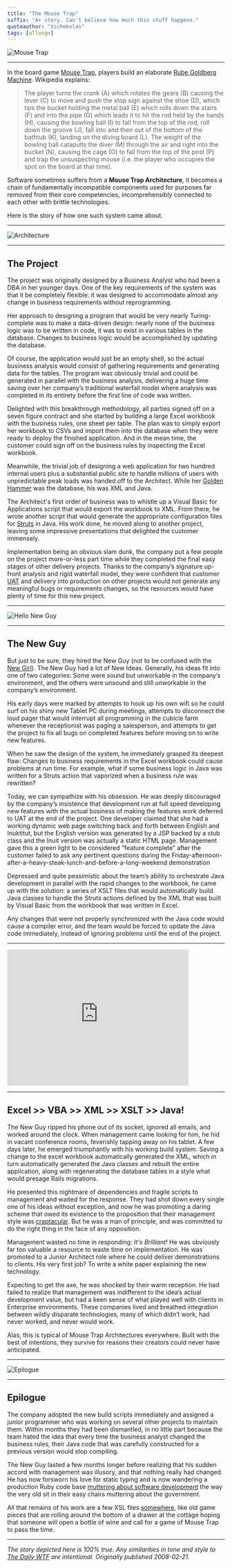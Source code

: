 ```yaml
---
title: "The Mouse Trap"
suffix: "A+ story. Can't believe how much this stuff happens."
quoteauthor: "Xichekolas"
tags: [allonge]
---
```


![Mouse Trap](/assets/mousetrap/mouse-trap.jpg)

---

In the board game [Mouse Trap], players build an elaborate [Rube Goldberg Machine](https://www.rubegoldberg.com/). Wikipedia explains:

> The player turns the crank (A) which rotates the gears (B) causing the lever (C) to move and push the stop sign against the shoe (D), which tips the bucket holding the metal ball (E) which rolls down the stairs (F) and into the pipe (G) which leads it to hit the rod held by the hands (H), causing the bowling ball (I) to fall from the top of the rod, roll down the groove (J), fall into and then out of the bottom of the bathtub (K), landing on the diving board (L). The weight of the bowling ball catapults the diver (M) through the air and right into the bucket (N), causing the cage (O) to fall from the top of the post (P) and trap the unsuspecting mouse (i.e. the player who occupies the spot on the board at that time).

[Mouse Trap]: https://en.wikipedia.org/wiki/Mouse_Trap_(board_game)

Software sometimes suffers from a **Mouse Trap Architecture**, it becomes a chain of fundamentally incompatible components used for purposes far removed from their core competencies, incomprehensibly connected to each other with brittle technologies.

Here is the story of how one such system came about.

---

![Architecture](/assets/mousetrap/architecture.jpeg)

---

## The Project

The project was originally designed by a Business Analyst who had been a DBA in her younger days. One of the key requirements of the system was that it be completely flexible: it was designed to accommodate almost any change in business requirements without reprogramming.

Her approach to designing a program that would be very nearly Turing-complete was to make a data-driven design: nearly none of the business logic was to be written in code, it was to exist in various tables in the database. Changes to business logic would be accomplished by updating the database.

Of course, the application would just be an empty shell, so the actual business analysis would consist of gathering requirements and generating data for the tables. The program was obviously trivial and could be generated in parallel with the business analysis, delivering a huge time saving over her company’s traditional waterfall model where analysis was completed in its entirety before the first line of code was written.

Delighted with this breakthrough methodology, all parties signed off on a seven figure contract and she started by building a large Excel workbook with the business rules, one sheet per table. The plan was to simply export her workbook to CSVs and import them into the database when they were ready to deploy the finished application. And in the mean time, the customer could sign off on the business rules by inspecting the Excel workbook.

Meanwhile, the trivial job of designing a web application for two hundred internal users plus a substantial public site to handle millions of users with unpredictable peak loads was handed off to the Architect. While her [Golden Hammer] was the database, his was XML and Java.

The Architect's first order of business was to whistle up a Visual Basic for Applications script that would export the workbook to XML. From there, he wrote another script that would generate the appropriate configuration files for [Struts](https://struts.apache.org/) in Java. His work done, he moved along to another project, leaving some impressive presentations that delighted the customer immensely.

[Golden Hammer]: https://en.wikipedia.org/wiki/Golden_hammer 'Law of the Instrument'

Implementation being an obvious slam dunk, the company put a few people on the project more-or-less part time while they completed the final easy stages of other delivery projects. Thanks to the company’s signature up-front analysis and rigid waterfall model, they were confident that customer [UAT] and delivery into production on other projects would not generate any meaningful bugs or requirements changes, so the resources would have plenty of time for this new project.

[UAT]: https://en.wikipedia.org/wiki/Acceptance_testing

---

![Hello New Guy](/assets/mousetrap/hello-new-guy.png)

---

## The New Guy

But just to be sure, they hired the New Guy (not to be confused with the [New Girl]). The New Guy had a lot of New Ideas. Generally, his ideas fit into one of two categories: Some were sound but unworkable in the company’s environment, and the others were unsound and still unworkable in the company’s environment.

His early days were marked by attempts to hook up his own wifi so he could surf on his shiny new Tablet PC during meetings, attempts to disconnect the loud pager that would interrupt all programming in the cubicle farm whenever the receptionist was paging a salesperson, and attempts to get the project to fix all bugs on completed features before moving on to write new features.

[New Girl]: https://www.joeydevilla.com/2003/04/07/what-happened-to-me-and-the-new-girl-or-the-girl-who-cried-webmaster/ 'What happened to me and the new girl (or: “The girl who cried Webmaster”)'

When he saw the design of the system, he immediately grasped its deepest flaw: Changes to business requirements in the Excel workbook could cause problems at run time. For example, what if some business logic in Java was written for a Struts action that vaporized when a business rule was rewritten?

Today, we can sympathize with his obsession. He was deeply discouraged by the company’s insistence that development run at full speed developing new features with the actual business of making the features work deferred to UAT at the end of the project. One developer claimed that she had a working dynamic web page switching back and forth between English and Inuktitut, but the English version was generated by a JSP backed by a stub class and the Inuit version was actually a static HTML page. Management gave this a green light to be considered “feature complete” after the customer failed to ask any pertinent questions during the Friday-afternoon-after-a-heavy-steak-lunch-and-before-a-long-weekend demonstration

Depressed and quite pessimistic about the team’s ability to orchestrate Java development in parallel with the rapid changes to the workbook, he came up with the solution: a series of XSLT files that would automatically build Java classes to handle the Struts actions defined by the XML that was built by Visual Basic from the workbook that was written in Excel.

Any changes that were not properly synchronized with the Java code would cause a compiler error, and the team would be forced to update the Java code immediately, instead of ignoring problems until the end of the project.

---

<iframe width="420" height="315" src="https://www.youtube.com/embed/qybUFnY7Y8w" frameborder="0" allowfullscreen></iframe><br/>

---

## Excel >> VBA >> XML >> XSLT >> Java!

The New Guy ripped his phone out of its socket, ignored all emails, and worked around the clock. When management came looking for him, he hid in vacant conference rooms, feverishly tapping away on his tablet. A few days later, he emerged triumphantly with his working build system. Saving a change to the excel workbook automatically generated the XML, which in turn automatically generated the Java classes and rebuilt the entire application, along with regenerating the database tables in a style what would presage Rails migrations.

He presented this nightmare of dependencies and fragile scripts to management and waited for the response. They had shot down every single one of his ideas without exception, and now he was promoting a daring scheme that owed its existence to the proposition that their management style was [craptacular](http://www.urbandictionary.com/define.php?term=craptacular). But he was a man of principle, and was committed to do the right thing in the face of any opposition.

Management wasted no time in responding: *It's Brilliant!* He was obviously far too valuable a resource to waste time on implementation. He was promoted to a Junior Architect role where he could deliver demonstrations to clients. His very first job? To write a white paper explaining the new technology.

Expecting to get the axe, he was shocked by their warm reception. He had failed to realize that management was indifferent to the idea’s actual development value, but had a keen sense of what played well with clients in Enterprise environments. These companies lived and breathed integration between wildly disparate technologies, many of which didn’t work, had never worked, and never would work.

Alas, this is typical of Mouse Trap Architectures everywhere. Built with the best of intentions, they survive for reasons their creators could never have anticipated.

---

![Epilogue](/assets/mousetrap/epilogue.png)

---

## Epilogue

The company adopted the new build scripts immediately and assigned a junior programmer who was working on several other projects to maintain them. Within months they had been dismantled, in no little part because the team hated the idea that every time the business analyst changed the business rules, their Java code that was carefully constructed for a previous version would stop compiling.

The New Guy lasted a few months longer before realizing that his sudden accord with management was illusory, and that nothing really had changed. He has now forsworn his love for static typing and is now wandering a production Ruby code base [muttering about software development](https://raganwald.com) the way the very old sit in their easy chairs muttering about the government.

All that remains of his work are a few XSL files [somewhere](https://raganwald.com/source/actions.xsl), like old game pieces that are rolling around the bottom of a drawer at the cottage hoping that someone will open a bottle of wine and call for a game of Mouse Trap to pass the time.

---

_The story depicted here is 100% true. Any similarities in tone and style to [The Daily WTF](https://thedailywtf.com) are intentional. Originally published 2008-02-21._
